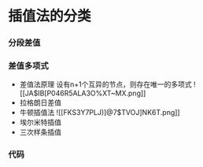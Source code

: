 # 插值法的分类
### 分段差值

### 差值多项式
- 差值法原理
	设有n+1个互异的节点，则存在唯一的多项式
	![[JA$IB[P046R5ALA3O%XT~MX.png]]
- 拉格朗日差值
- 牛顿插值法
![[FKS3Y7PLJ)]@7$TVOJ]NK6T.png]]
- 埃尔米特插值
- 三次样条插值
### 代码
